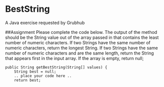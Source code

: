 # BestString
A Java exercise requested by Grubhub

##Assignment
Please complete the code below.  The output of the method should be the String value out of the array passed in that contains the least number of numeric characters.  If two Strings have the same number of numeric characters, return the longest String.  If two Strings have the same number of numeric characters and are the same length, return the String that appears first in the input array.   If the array is empty, return null;

	public String getBestString(String[] values) {
    	String best = null;
    	.. place your code here ..
    	return best;
